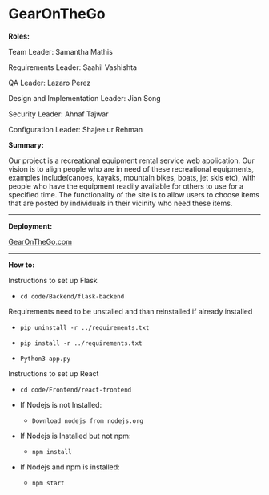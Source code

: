 # GearOnTheGo

**Roles:**

Team Leader: Samantha Mathis

Requirements Leader: Saahil Vashishta

QA Leader: Lazaro Perez

Design and Implementation Leader: Jian Song

Security Leader: Ahnaf Tajwar

Configuration Leader: Shajee ur Rehman 

**Summary:**

Our project is a recreational equipment rental service web application. Our vision is to align people who are in need of these recreational equipments, examples include(canoes, kayaks, mountain bikes, boats, jet skis etc), with people who have the equipment readily available for others to use for a specified time. The functionality of the site is to allow users to choose items that are posted by individuals in their vicinity who need these items.

****

**Deployment:**

[GearOnTheGo.com](https://gear-on-the-go-cd52acec7ae4.herokuapp.com//#/)

****

**How to:**

Instructions to set up Flask

* `cd code/Backend/flask-backend`

Requirements need to be unstalled and than reinstalled if already installed
* `pip uninstall -r ../requirements.txt`

* `pip install -r ../requirements.txt`
* `Python3 app.py`

Instructions to set up React

* `cd code/Frontend/react-frontend`

* If Nodejs is not Installed:

     * `Download nodejs from nodejs.org`

* If Nodejs is Installed but not npm:

     * `npm install`

* If Nodejs and npm is installed:

     * `npm start`


